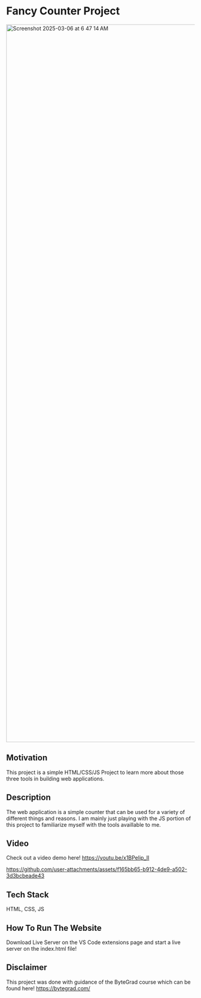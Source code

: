 # Fancy Counter Project

<img width="1917" alt="Screenshot 2025-03-06 at 6 47 14 AM" src="https://github.com/user-attachments/assets/0aad11ed-bb3c-42dd-93a8-e37ea32773bd" />

## Motivation

This project is a simple HTML/CSS/JS Project to learn more about those three tools in building web applications.

## Description

The web application is a simple counter that can be used for a variety of different things and reasons. I am mainly just playing with the JS portion of this project to familiarize myself with the tools availlable to me.

## Video

Check out a video demo here! https://youtu.be/x1BPelip_II

https://github.com/user-attachments/assets/f165bb65-b912-4de9-a502-3d3bcbeade43

## Tech Stack

HTML, CSS, JS

## How To Run The Website

Download Live Server on the VS Code extensions page and start a live server on the index.html file!

## Disclaimer

This project was done with guidance of the ByteGrad course which can be found here! https://bytegrad.com/
